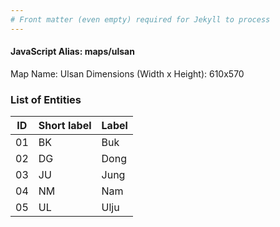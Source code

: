 ```yaml
---
# Front matter (even empty) required for Jekyll to process
---
```


#### JavaScript Alias: maps/ulsan

Map Name: Ulsan
Dimensions (Width x Height): 610x570





### List of Entities

ID | Short label | Label
---|---|---|
01|BK|Buk
02|DG|Dong
03|JU|Jung
04|NM|Nam
05|UL|Ulju